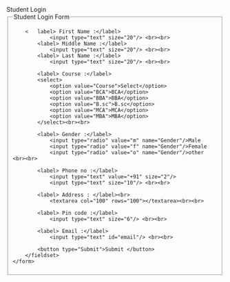 <html>
<head>
	Student Login
</head>
<body>
	<form>
		<fieldset >
		 	<legend>Student Login Form</legend>
			
		<	label> First Name :</label>
		 		<input type="text" size="20"/> <br><br>
			<label> Middle Name :</label>
		 		<input type="text" size="20"/> <br><br>
			<label> Last Name :</label>
		 		<input type="text" size="20"/> <br><br>
				
			<label> Course :</label>
			<select>
				<option value="Course">Select</option>
				<option value="BCA">BCA</option>
				<option value="BBA">BBA</option>
				<option value="B.sc">B.sc</option>
				<option value="MCA">MCA</option>
				<option value="MBA">MBA</option>
			</select><br><br>
			
			<label> Gender :</label>
		 		<input type="radio" value="m" name="Gender"/>Male
		 		<input type="radio" value="f" name="Gender"/>Female
		 		<input type="radio" value="o" name="Gender"/>other <br><br>
			
			<label> Phone no :</label>
		 		<input type="text" value="+91" size="2"/>
		 		<input type="text" size="10"/> <br><br>
			
			<label> Address : </label><br>
		 		<textarea col="100" rows="100"></textarea><br><br>
			
			<label> Pin code :</label>
		 		<input type="text" size="6"/> <br><br>
			
			<label> Email :</label>
		 		<input type="text" id="email"/> <br><br>
			
			<button type="Submit">Submit </button>
		</fieldset>
	</form>
</body>
</html>
